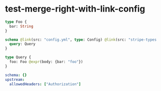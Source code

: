 # test-merge-right-with-link-config

```graphql @file:stripe-types.graphql
type Foo {
  bar: String
}
```

```graphql @
schema @link(src: "config.yml", type: Config) @link(src: "stripe-types.graphql", type: Config) {
  query: Query
}

type Query {
  foo: Foo @expr(body: {bar: "foo"})
}
```

```yml @file:config.yml
schema: {}
upstream:
  allowedHeaders: ["Authorization"]
```
